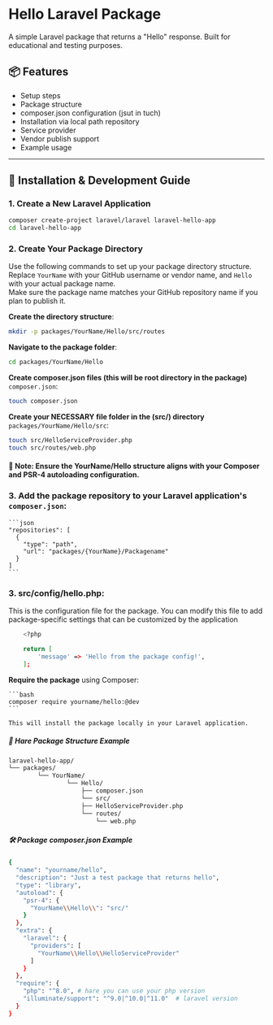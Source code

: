 # Hello Laravel Package

A simple Laravel package that returns a "Hello" response. Built for educational and testing purposes.

## 📦 Features

-   Setup steps
-   Package structure
-   composer.json configuration (jsut in tuch)
-   Installation via local path repository
-   Service provider
-   Vendor publish support
-   Example usage

---

## 🚀 Installation & Development Guide

### 1. Create a New Laravel Application

```bash
composer create-project laravel/laravel laravel-hello-app
cd laravel-hello-app
```

### 2. Create Your Package Directory

Use the following commands to set up your package directory structure.  
Replace `YourName` with your GitHub username or vendor name, and `Hello` with your actual package name.  
Make sure the package name matches your GitHub repository name if you plan to publish it.

**Create the directory structure**:

```bash
mkdir -p packages/YourName/Hello/src/routes
```

**Navigate to the package folder**:

```bash
cd packages/YourName/Hello
```

**Create composer.json files (this will be root directory in the package)** `composer.json`:

```bash
touch composer.json
```

**Create your NECESSARY file folder in the (src/) directory** `packages/YourName/Hello/src`:

```bash
touch src/HelloServiceProvider.php
touch src/routes/web.php
```

#### 📌 Note: Ensure the YourName/Hello structure aligns with your Composer and PSR-4 autoloading configuration.

### 3. Add the package repository to your Laravel application's `composer.json`:

    ```json
    "repositories": [
      {
        "type": "path",
        "url": "packages/{YourName}/Packagename"
      }
    ]
    ```

### 3. src/config/hello.php:

This is the configuration file for the package. You can modify this file to add package-specific settings that can be customized by the application

```bash
    <?php

    return [
        'message' => 'Hello from the package config!',
    ];
```

**Require the package** using Composer:

    ```bash
    composer require yourname/hello:@dev
    ```

    This will install the package locally in your Laravel application.

##### 📁 Hare Package Structure Example

```bash
laravel-hello-app/
└── packages/
        └── YourName/
                └── Hello/
                    ├── composer.json
                    └── src/
                    ├── HelloServiceProvider.php
                    └── routes/
                        └── web.php
```

##### 🛠️ Package composer.json Example

```bash
{
  "name": "yourname/hello",
  "description": "Just a test package that returns hello",
  "type": "library",
  "autoload": {
    "psr-4": {
      "YourName\\Hello\\": "src/"
    }
  },
  "extra": {
    "laravel": {
      "providers": [
        "YourName\\Hello\\HelloServiceProvider"
      ]
    }
  },
  "require": {
    "php": "^8.0", # hare you can use your php version
    "illuminate/support": "^9.0|^10.0|^11.0"  # laravel version
  }
}
```
